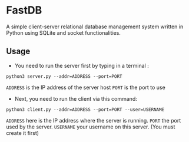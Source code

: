 # FastDB
A simple client-server relational database management system written in Python using SQLite and socket functionalities.

## Usage

- You need to run the server first by typing in a terminal :
```
python3 server.py --addr=ADDRESS --port=PORT
```

```ADDRESS``` is the IP address of the server host
```PORT```	  is the port to use

- Next, you need to run the client via this command:
```
python3 client.py --addr=ADDRESS --port=PORT --user=USERNAME
```

```ADDRESS```  here is the IP address where the server is running.
```PORT``` 	   the port used by the server.
```USERNAME``` your username on this server. (You must create it first)
